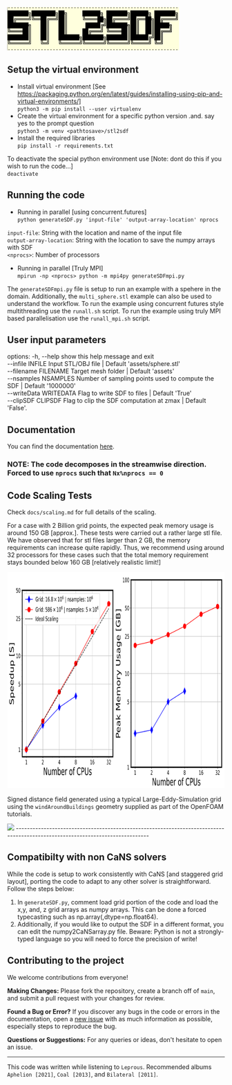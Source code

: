 <!--- the logo -->
<img src="assets/stl2sdflogo.png" height=100>

## Setup the virtual environment
- Install virtual environment [See https://packaging.python.org/en/latest/guides/installing-using-pip-and-virtual-environments/]  
`python3 -m pip install --user virtualenv`
- Create the virtual environment for a specific python version .and. say yes to the prompt question    
`python3 -m venv <pathtosave>/stl2sdf`
- Install the required libraries  
`pip install -r requirements.txt`

To deactivate the special python environment use [Note: dont do this if you wish to run the code...]   
`deactivate`

## Running the code

- Running in parallel [using concurrent.futures]    
`python generateSDF.py 'input-file' 'output-array-location' nprocs `  

`input-file`: String with the location and name of the input file    
`output-array-location`: String with the location to save the numpy arrays with SDF  
`<nprocs>`: Number of processors    

- Running in parallel [Truly MPI]  
`mpirun -np <nprocs> python -m mpi4py generateSDFmpi.py`

The `generateSDFmpi.py` file is setup to run an example with a spehere in the domain. Additionally, the `multi_sphere.stl` example can also be used to understand the workflow. To run the example using concurrent futures style multithreading use the `runall.sh` script. To run the example using truly MPI based parallelisation use the `runall_mpi.sh` script.

## User input parameters

options:
  -h, --help            show this help message and exit  
  --infile INFILE       Input STL/OBJ file   | Default 'assets/sphere.stl'  
  --filename FILENAME   Target mesh folder   | Default 'assets'  
  --nsamples NSAMPLES   Number of sampling points used to compute the SDF | Default '1000000'  
  --writeData WRITEDATA Flag to write SDF to files | Default 'True'  
  --clipSDF CLIPSDF     Flag to clip the SDF computation at zmax | Default 'False'. 

## Documentation

You can find the documentation [here](./docs/README.md).

### NOTE: The code decomposes in the streamwise direction. Forced to use `nprocs` such that `Nx%nprocs == 0`    

## Code Scaling Tests
Check `docs/scaling.md` for full details of the scaling.

For a case with 2 Billion grid points, the expected peak memory usage is around 150 GB [approx.]. These tests were carried out a rather large stl file. We have observed that for stl files larger than 2 GB, the memory requirements can increase quite rapidly. Thus, we recommend using around 32 processors for these cases such that the total memory requirement stays bounded below 160 GB [relatively realistic limit!]

<img src="assets/scaling.png" height=500>

Signed distance field generated using a typical Large-Eddy-Simulation grid using the `windAroundBuildings` geometry supplied as part of the OpenFOAM tutorials.

<img src="assets/windAroundBuildings.png" height=500>  
------------------------------------------------------------------------------------------------------------------------------    

## Compatibilty with non CaNS solvers
While the code is setup to work consistently with CaNS [and staggered grid layout], porting the code to adapt to any other solver is straightforward. Follow the steps below:
1. In `generateSDF.py`, comment load grid portion of the code and load the x,y, and, z grid arrays as numpy arrays. This can be done a forced typecasting such as np.array(<listname>,dtype=np.float64).
2. Additionally, if you would like to output the SDF in a different format, you can edit the numpy2CaNSarray.py file. Beware: Python is not a strongly-typed language so you will need to force the precision of write!

## Contributing to the project

We welcome contributions from everyone!

**Making Changes:** Please fork the repository, create a branch off of `main`, and submit a pull request with your changes for review.

**Found a Bug or Error?** If you discover any bugs in the code or errors in the documentation, open a [new issue](https://github.com/AkshayPatil1994/stl2sdfMPI/issues) with as much information as possible, especially steps to reproduce the bug.

**Questions or Suggestions:** For any queries or ideas, don't hesitate to open an issue.


------------------------------------------------------------------------------------------------------------------------------
This code was written while listening to `Leprous`. Recommended albums `Aphelion [2021]`, `Coal [2013]`, and `Bilateral [2011]`.    








